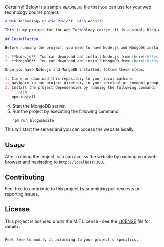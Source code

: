 Certainly! Below is a sample `README.md` file that you can use for your web technology course project:

```markdown
# Web Technology Course Project: Blog Website

This is my project for the Web Technology course. It is a simple blog website built using Node.js, Express.js, and MongoDB.

## Installation

Before running the project, you need to have Node.js and MongoDB installed on your system.

1. **Node.js**: You can download and install Node.js from [here](https://nodejs.org/).
2. **MongoDB**: You can download and install MongoDB from [here](https://www.mongodb.com/).

Once you have Node.js and MongoDB installed, follow these steps:

1. Clone or download this repository to your local machine.
2. Navigate to the project directory in your terminal or command prompt.
3. Install the project dependencies by running the following command:
   ```bash
   npm install
   ```
4. Start the MongoDB server.
5. Run the project by executing the following command:
   ```bash
   npm run blogwebsite
   ```

This will start the server and you can access the website locally.

## Usage

After running the project, you can access the website by opening your web browser and navigating to `http://localhost:3000`.

## Contributing

Feel free to contribute to this project by submitting pull requests or reporting issues.

## License

This project is licensed under the MIT License - see the [LICENSE](LICENSE) file for details.
```

Feel free to modify it according to your project's specifics.
